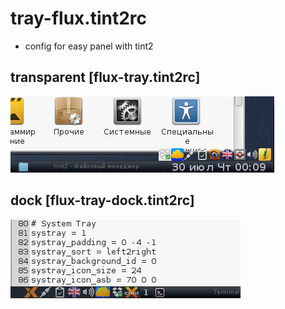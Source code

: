 # tray-flux.tint2rc
* config for easy panel with tint2

## transparent [flux-tray.tint2rc]

![](https://raw.githubusercontent.com/slacknk/themes/master/tint2/tray-flux/tray-flux.png)

## dock [flux-tray-dock.tint2rc]

![](https://raw.githubusercontent.com/slacknk/themes/master/tint2/tray-flux/tray-flux-dock.png)
